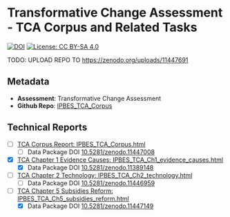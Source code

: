 # Transformative Change Assessment - TCA Corpus and Related Tasks

[![DOI](https://zenodo.org/badge/DOI/10.5281/zenodo.11447691.svg)](https://doi.org/10.5281/zenodo.11447691)
[![License: CC BY-SA 4.0](https://img.shields.io/badge/License-CC_BY_4.0-lightgrey.svg)](https://creativecommons.org/licenses/by/4.0/)

TODO: UPLOAD REPO TO https://zenodo.org/uploads/11447691

## Metadata

- **Assessment**: Transformative Change Assessment
- **Github Repo**: [IPBES_TCA_Corpus](https://github.com/IPBES-Data/IPBES_TCA_Corpus/tree/DMR_final)

## Technical Reports

- [ ] [TCA Corpus Report: IPBES_TCA_Corpus.html](IPBES_TCA_Corpus.html)
  - [ ] Data Package DOI [10.5281/zenodo.11447008](https://doi.org/10.5281/zenodo.11447008)
- [x] [TCA Chapter 1 Evidence Causes: IPBES_TCA_Ch1_evidence_causes.html](IPBES_TCA_Ch1_evidence_causes.html)
  - [x] Data Package DOI [10.5281/zenodo.11389148](https://doi.org/10.5281/zenodo.11389148)
- [ ] [TCA Chapter 2 Technology: IPBES_TCA_Ch2_technology.html](IPBES_TCA_Ch2_technology.html)
  - [ ] Data Package DOI [10.5281/zenodo.11446959](https://doi.org/10.5281/zenodo.11446959)
- [ ] [TCA Chapter 5 Subsidies Reform: IPBES_TCA_Ch5_subsidies_reform.html](IPBES_TCA_Ch5_subsidies_reform.html)
  - [x] Data Package DOI [10.5281/zenodo.11447149](https://doi.org/10.5281/zenodo.11447149)
